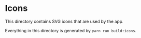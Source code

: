 # Icons

This directory contains SVG icons that are used by the app.

Everything in this directory is generated by `yarn run build:icons`.
